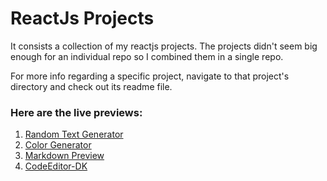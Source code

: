 # ReactJs Projects

It consists a collection of my reactjs projects. The projects didn't seem big enough for an individual repo so I combined them in a single repo.

For more info regarding a specific project, navigate to that project's directory and check out its readme file.

### Here are the live previews:

1. [Random Text Generator](https://randomtextgenerator-react-dk.netlify.app/)
2. [Color Generator](https://colorgenerator-react-dk.netlify.app/)
3. [Markdown Preview](https://markdownpreview-react-dk.netlify.app/)
4. [CodeEditor-DK](https://codeeditor-react-dk.netlify.app/)
